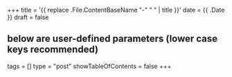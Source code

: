 +++
title = '{{ replace .File.ContentBaseName "-" " " | title }}'
date = {{ .Date }}
draft = false
## below are user-defined parameters (lower case keys recommended)
tags = []
type = "post"
showTableOfContents = false
+++
